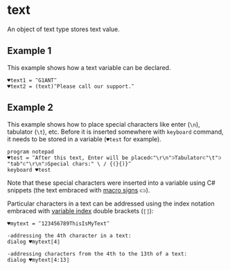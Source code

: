 # text

An object of text type stores text value.

## Example 1

This example shows how a text variable can be declared.

```G1ANT
♥text1 = ‴G1ANT‴
♥text2 = (text)‴Please call our support.‴
```

## Example 2

This example shows how to place special characters like enter (`\n`), tabulator (`\t`), etc. Before it is inserted somewhere with `keyboard` command, it needs to be stored in a variable (`♥test` for example).

```G1ANT
program notepad
♥test = ‴After this text, Enter will be placed⊂"\r\n"⊃Tabulator⊂"\t"⊃ "tab"⊂"\r\n"⊃Special chars:" \ / {(}{)}‴
keyboard ♥test
```

Note that these special characters were inserted into a variable using C# snippets (the text embraced with [macro signs](../special-characters/macro.md) `⊂⊃`).

Particular characters in a text can be addressed using the index notation embraced with [variable index](../special-characters/variable-index.md) double brackets (`⟦⟧`):

```G1ANT
♥mytext = ‴123456789ThisIsMyText‴

-addressing the 4th character in a text:
dialog ♥mytext⟦4⟧

-addressing characters from the 4th to the 13th of a text:
dialog ♥mytext⟦4:13⟧
```

   
